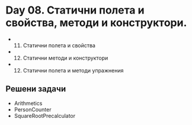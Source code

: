 # Day 08. Статични полета и свойства, методи и конструктори.
- 11. Статични полета и свойства
- 12. Статични методи и конструктори
- 12. Статични полета и методи упражнения

## Решени задачи
- Arithmetics
- PersonCounter
- SquareRootPrecalculator